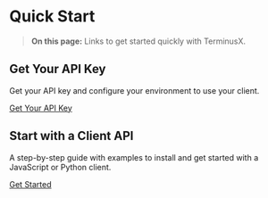 # Quick Start

> **On this page:** Links to get started quickly with TerminusX.

## Get Your API Key

Get your API key and configure your environment to use your client.   

[Get Your API Key](terminusx/get-your-api-key)

## Start with a Client API

A step-by-step guide with examples to install and get started with a JavaScript or Python client.

[Get Started](terminusx/start-with-a-client)
